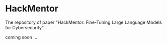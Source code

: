 # HackMentor
The repository of paper "HackMentor: Fine-Tuning Large Language Models for Cybersecurity".

coming soon ...
